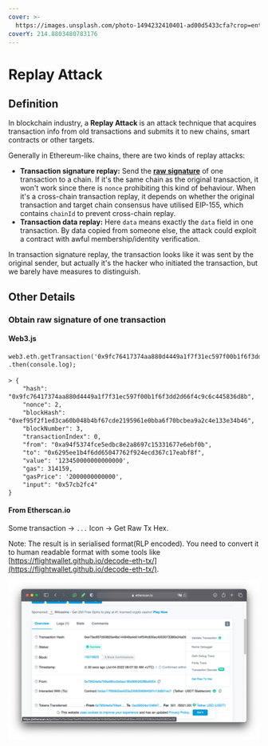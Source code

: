 ```yaml
---
cover: >-
  https://images.unsplash.com/photo-1494232410401-ad00d5433cfa?crop=entropy&cs=tinysrgb&fm=jpg&ixid=MnwxOTcwMjR8MHwxfHNlYXJjaHwxfHx0YXBlfGVufDB8fHx8MTY1NjQwNTI1MQ&ixlib=rb-1.2.1&q=80
coverY: 214.8803480783176
---
```


# Replay Attack

## Definition

In blockchain industry, a **Replay Attack** is an attack technique that acquires transaction info from old transactions and submits it to new chains, smart contracts or other targets.

Generally in Ethereum-like chains, there are two kinds of replay attacks:

* **Transaction signature replay:** Send the [**raw signature**](./#obtain-raw-signature-of-one-transaction) of one transaction to a chain. If it's the same chain as the original transaction, it won't work since there is `nonce` prohibiting this kind of behaviour. When it's a cross-chain transaction replay, it depends on whether the original transaction and target chain consensus have utilised EIP-155, which contains `chainId` to prevent cross-chain replay.
* **Transaction data replay:** Here `data` means exactly the `data` field in one transaction. By data copied from someone else, the attack could exploit a contract with awful membership/identity verification.

In transaction signature replay, the transaction looks like it was sent by the original sender, but actually it's the hacker who initiated the transaction, but we barely have measures to distinguish.

## Other Details

### Obtain raw signature of one transaction

#### Web3.js

```
web3.eth.getTransaction('0x9fc76417374aa880d4449a1f7f31ec597f00b1f6f3dd2d66f4c9c6c445836d8b§234')
.then(console.log);

> {
    "hash": "0x9fc76417374aa880d4449a1f7f31ec597f00b1f6f3dd2d66f4c9c6c445836d8b",
    "nonce": 2,
    "blockHash": "0xef95f2f1ed3ca60b048b4bf67cde2195961e0bba6f70bcbea9a2c4e133e34b46",
    "blockNumber": 3,
    "transactionIndex": 0,
    "from": "0xa94f5374fce5edbc8e2a8697c15331677e6ebf0b",
    "to": "0x6295ee1b4f6dd65047762f924ecd367c17eabf8f",
    "value": '123450000000000000',
    "gas": 314159,
    "gasPrice": '2000000000000',
    "input": "0x57cb2fc4"
}
```

#### From Etherscan.io

Some transaction -> `...` Icon -> Get Raw Tx Hex.

Note: The result is in serialised format(RLP encoded). You need to convert it to human readable format with some tools like [https://flightwallet.github.io/decode-eth-tx/](https://flightwallet.github.io/decode-eth-tx/).

![](<../../.gitbook/assets/image (2).png>)
